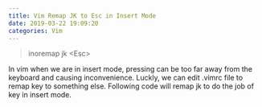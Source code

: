 ```yaml
---
title: Vim Remap JK to Esc in Insert Mode
date: 2019-03-22 19:09:20
categories: Vim 
---
```


<blockquote class="blockquote-center">inoremap jk &lt;Esc&gt; </blockquote>

In vim when we are in insert mode, pressing <ESC> can be too far away from the keyboard and causing inconvenience. Luckly, we can edit .vimrc file to remap <ESC> key to something else. Following code will remap jk to do the job of <ESC> key in insert mode. 
